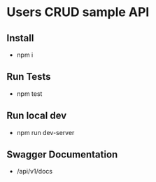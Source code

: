 # Users CRUD sample API

## Install
- npm i

## Run Tests
- npm test

## Run local dev
- npm run dev-server

## Swagger Documentation
- /api/v1/docs